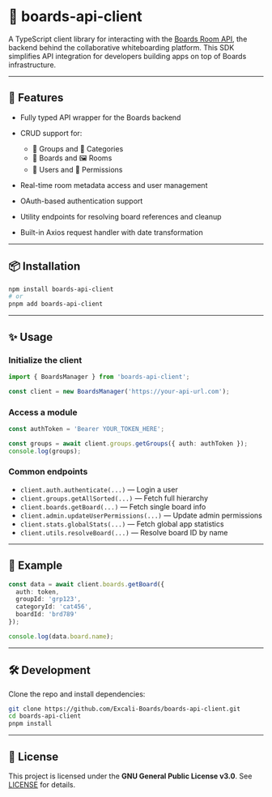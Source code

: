 # 🧰 boards-api-client

A TypeScript client library for interacting with the [Boards Room API](https://github.com/Excali-Boards), the backend behind the collaborative whiteboarding platform. This SDK simplifies API integration for developers building apps on top of Boards infrastructure.

---

## 🚀 Features

* Fully typed API wrapper for the Boards backend
* CRUD support for:

  * 🏢 Groups and 📂 Categories
  * 📝 Boards and 🖼️ Rooms
  * 👤 Users and 🔐 Permissions
* Real-time room metadata access and user management
* OAuth-based authentication support
* Utility endpoints for resolving board references and cleanup
* Built-in Axios request handler with date transformation

---

## 📦 Installation

```bash
npm install boards-api-client
# or
pnpm add boards-api-client
```

---

## ✨ Usage

### Initialize the client

```ts
import { BoardsManager } from 'boards-api-client';

const client = new BoardsManager('https://your-api-url.com');
```

### Access a module

```ts
const authToken = 'Bearer YOUR_TOKEN_HERE';

const groups = await client.groups.getGroups({ auth: authToken });
console.log(groups);
```

### Common endpoints

* `client.auth.authenticate(...)` — Login a user
* `client.groups.getAllSorted(...)` — Fetch full hierarchy
* `client.boards.getBoard(...)` — Fetch single board info
* `client.admin.updateUserPermissions(...)` — Update admin permissions
* `client.stats.globalStats(...)` — Fetch global app statistics
* `client.utils.resolveBoard(...)` — Resolve board ID by name

---

## 🧪 Example

```ts
const data = await client.boards.getBoard({
  auth: token,
  groupId: 'grp123',
  categoryId: 'cat456',
  boardId: 'brd789'
});

console.log(data.board.name);
```

---

## 🛠️ Development

Clone the repo and install dependencies:

```bash
git clone https://github.com/Excali-Boards/boards-api-client.git
cd boards-api-client
pnpm install
```

---

## 📜 License

This project is licensed under the **GNU General Public License v3.0**. See [LICENSE](./LICENSE) for details.
